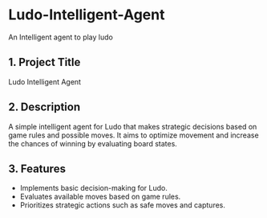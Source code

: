 # Ludo-Intelligent-Agent
An Intelligent agent to play ludo 
## 1. Project Title
Ludo Intelligent Agent
## 2. Description
A simple intelligent agent for Ludo that makes strategic decisions based on game rules and possible moves. It aims to optimize movement and increase the chances of winning by evaluating board states.
## 3. Features
* Implements basic decision-making for Ludo.
* Evaluates available moves based on game rules.
* Prioritizes strategic actions such as safe moves and captures.
